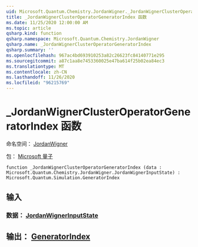 ```yaml
---
uid: Microsoft.Quantum.Chemistry.JordanWigner._JordanWignerClusterOperatorGeneratorIndex
title: _JordanWignerClusterOperatorGeneratorIndex 函数
ms.date: 11/25/2020 12:00:00 AM
ms.topic: article
qsharp.kind: function
qsharp.namespace: Microsoft.Quantum.Chemistry.JordanWigner
qsharp.name: _JordanWignerClusterOperatorGeneratorIndex
qsharp.summary: ''
ms.openlocfilehash: 967ac4bd693910253a82c26623fc84140771e295
ms.sourcegitcommit: a87c1aa8e7453360025e47ba614f25b02ea84ec3
ms.translationtype: MT
ms.contentlocale: zh-CN
ms.lasthandoff: 11/26/2020
ms.locfileid: "96215769"
---
```

# <a name="_jordanwignerclusteroperatorgeneratorindex-function"></a>_JordanWignerClusterOperatorGeneratorIndex 函数

命名空间： [JordanWigner](xref:Microsoft.Quantum.Chemistry.JordanWigner)

包： [Microsoft 量子](https://nuget.org/packages/Microsoft.Quantum.Chemistry)




```qsharp
function _JordanWignerClusterOperatorGeneratorIndex (data : Microsoft.Quantum.Chemistry.JordanWigner.JordanWignerInputState) : Microsoft.Quantum.Simulation.GeneratorIndex
```


## <a name="input"></a>输入

### <a name="data--jordanwignerinputstate"></a>数据： [JordanWignerInputState](xref:Microsoft.Quantum.Chemistry.JordanWigner.JordanWignerInputState)





## <a name="output--generatorindex"></a>输出： [GeneratorIndex](xref:Microsoft.Quantum.Simulation.GeneratorIndex)

